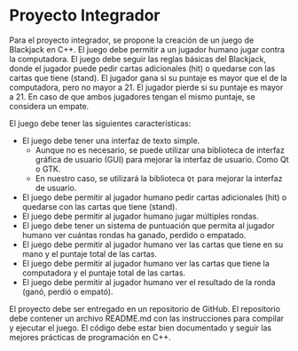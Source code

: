 # Proyecto Integrador

Para el proyecto integrador, se propone la creación de un juego de Blackjack en C++. El juego debe permitir a un jugador
humano jugar contra la computadora. El juego debe seguir las reglas básicas del Blackjack, donde el jugador puede pedir
cartas adicionales (hit) o quedarse con las cartas que tiene (stand). El jugador gana si su puntaje es mayor que el de
la computadora, pero no mayor a 21. El jugador pierde si su puntaje es mayor a 21. En caso de que ambos jugadores tengan
el mismo puntaje, se considera un empate.

El juego debe tener las siguientes características:

- El juego debe tener una interfaz de texto simple.
    - Aunque no es necesario, se puede utilizar una biblioteca de
      interfaz gráfica de usuario (GUI) para mejorar la interfaz de usuario. Como Qt o GTK.
    - En nuestro caso, se utilizará la biblioteca `Qt` para mejorar la interfaz de usuario.
- El juego debe permitir al jugador humano pedir cartas adicionales (hit) o quedarse con las cartas que tiene (stand).
- El juego debe permitir al jugador humano jugar múltiples rondas.
- El juego debe tener un sistema de puntuación que permita al jugador humano ver cuántas rondas ha ganado, perdido o
  empatado.
- El juego debe permitir al jugador humano ver las cartas que tiene en su mano y el puntaje total de las cartas.
- El juego debe permitir al jugador humano ver las cartas que tiene la computadora y el puntaje total de las cartas.
- El juego debe permitir al jugador humano ver el resultado de la ronda (ganó, perdió o empató).

El proyecto debe ser entregado en un repositorio de GitHub. El repositorio debe contener un archivo README.md con las
instrucciones para compilar y ejecutar el juego. El código debe estar bien documentado y seguir las mejores prácticas de
programación en C++.